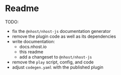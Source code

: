 # Readme

TODO:

- fix the `@nhost/nhost-js` documentation generator
- remove the plugin code as well as its dependencies
- write documentation:
  - docs.nhost.io
  - this readme
  - add a changeset to `@nhost/nhost-js`
- remove the `play` script, config, and code
- adjust `codegen.yaml` with the published plugin
